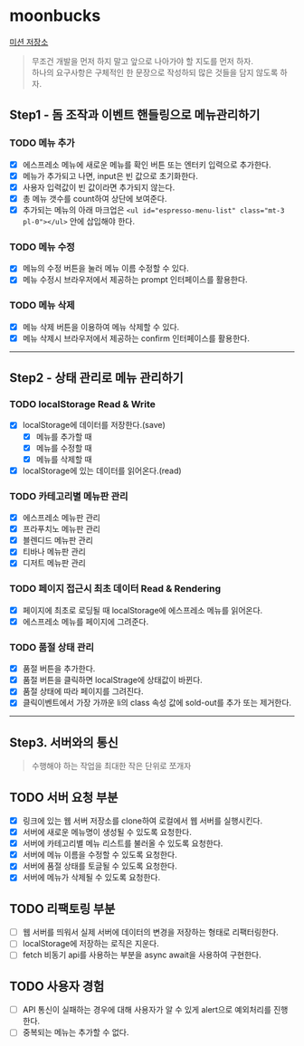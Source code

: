 # moonbucks

[미션 저장소](https://github.com/blackcoffee-study/moonbucks-menu)

> 무조건 개발을 먼저 하지 말고 앞으로 나아가야 할 지도를 먼저 하자.  
> 하나의 요구사항은 구체적인 한 문장으로 작성하되 많은 것들을 담지 않도록 하자.

## Step1 - 돔 조작과 이벤트 핸들링으로 메뉴관리하기

### TODO 메뉴 추가

- [x] 에스프레소 메뉴에 새로운 메뉴를 확인 버튼 또는 엔터키 입력으로 추가한다.
- [x] 메뉴가 추가되고 나면, input은 빈 값으로 초기화한다.
- [x] 사용자 입력값이 빈 값이라면 추가되지 않는다.
- [x] 총 메뉴 갯수를 count하여 상단에 보여준다.
- [x] 추가되는 메뉴의 아래 마크업은 `<ul id="espresso-menu-list" class="mt-3 pl-0"></ul>` 안에 삽입해야 한다.

### TODO 메뉴 수정

- [x] 메뉴의 수정 버튼을 눌러 메뉴 이름 수정할 수 있다.
- [x] 메뉴 수정시 브라우저에서 제공하는 prompt 인터페이스를 활용한다.

### TODO 메뉴 삭제

- [x] 메뉴 삭제 버튼을 이용하여 메뉴 삭제할 수 있다.
- [x] 메뉴 삭제시 브라우저에서 제공하는 confirm 인터페이스를 활용한다.

---

## Step2 - 상태 관리로 메뉴 관리하기

### TODO localStorage Read & Write

- [x] localStorage에 데이터를 저장한다.(save)
  - [x] 메뉴를 추가할 때
  - [x] 메뉴를 수정할 때
  - [x] 메뉴를 삭제할 때
- [x] localStorage에 있는 데이터를 읽어온다.(read)

### TODO 카테고리별 메뉴판 관리

- [x] 에스프레소 메뉴판 관리
- [x] 프라푸치노 메뉴판 관리
- [x] 블렌디드 메뉴판 관리
- [x] 티바나 메뉴판 관리
- [x] 디저트 메뉴판 관리

### TODO 페이지 접근시 최초 데이터 Read & Rendering

- [x] 페이지에 최초로 로딩될 때 localStorage에 에스프레소 메뉴를 읽어온다.
- [x] 에스프레소 메뉴를 페이지에 그려준다.

### TODO 품절 상태 관리

- [x] 품절 버튼을 추가한다.
- [x] 품절 버튼을 클릭하면 localStrage에 상태값이 바뀐다.
- [x] 품절 상태에 따라 페이지를 그려진다.
- [x] 클릭이벤트에서 가장 가까운 li의 class 속성 값에 sold-out를 추가 또는 제거한다.

---

## Step3. 서버와의 통신

> 수행해야 하는 작업을 최대한 작은 단위로 쪼개자

## TODO 서버 요청 부분

- [x] 링크에 있는 웹 서버 저장소를 clone하여 로컬에서 웹 서버를 실행시킨다.
- [x] 서버에 새로운 메뉴명이 생성될 수 있도록 요청한다.
- [x] 서버에 카테고리별 메뉴 리스트를 불러올 수 있도록 요청한다.
- [x] 서버에 메뉴 이름을 수정할 수 있도록 요청한다.
- [x] 서버에 품절 상태를 토글될 수 있도록 요청한다.
- [x] 서버에 메뉴가 삭제될 수 있도록 요청한다.

## TODO 리팩토링 부분

- [ ] 웹 서버를 띄워서 실제 서버에 데이터의 변경을 저장하는 형태로 리팩터링한다.
- [ ] localStorage에 저장하는 로직은 지운다.
- [ ] fetch 비동기 api를 사용하는 부분을 async await을 사용하여 구현한다.

## TODO 사용자 경험

- [ ] API 통신이 실패하는 경우에 대해 사용자가 알 수 있게 alert으로 예외처리를 진행한다.
- [ ] 중복되는 메뉴는 추가할 수 없다.
